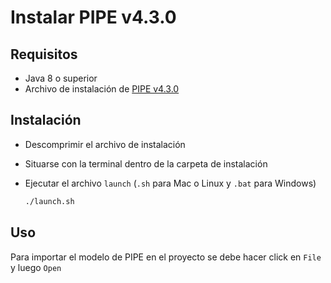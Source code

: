 # Instalar PIPE v4.3.0

## Requisitos

- Java 8 o superior
- Archivo de instalación de [PIPE v4.3.0](https://sourceforge.net/projects/pipe2/files/PIPEv4/PIPEv4.3.0/)

## Instalación

- Descomprimir el archivo de instalación
- Situarse con la terminal dentro de la carpeta de instalación
- Ejecutar el archivo `launch` (`.sh` para Mac o Linux y `.bat` para Windows)

  ```bash
  ./launch.sh
  ```

## Uso

Para importar el modelo de PIPE en el proyecto se debe hacer click en `File` y luego `Open`
